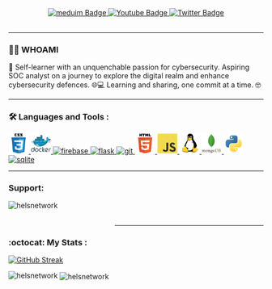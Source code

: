 
  <div id="badges" align="center">
  <a href="https://helsnet.tech/">
    <img src="https://img.shields.io/badge/Blog-black?style=for-the-badge&logo=wordpress&logoColor=pink" alt="meduim Badge"/>
  </a>
  <a href="https://www.youtube.com/@helsnetwork/">
    <img src="https://img.shields.io/badge/YouTube-black?style=for-the-badge&logo=youtube&logoColor=pink" alt="Youtube Badge"/>
  </a>
  <a href="https://twitter.com/just__hel">
    <img src="https://img.shields.io/badge/Twitter-black?style=for-the-badge&logo=twitter&logoColor=pink" alt="Twitter Badge"/>
  </a>

</div>
<div align="center">
<img src="https://komarev.com/ghpvc/?username=hel4s&style=flat-square&color=ff69b4" alt=""/>
  </div>
  
  
  ---
  ### :woman_technologist: WHOAMI
   
👋 Self-learner with an unquenchable passion for cybersecurity. 
Aspiring SOC analyst on a journey to explore the digital realm and enhance cybersecurity defences. 
🌐💻 Learning and sharing, one commit at a time. 🤓 
   
  ---
  ### :hammer_and_wrench: Languages and Tools :
  
<p align="left"> <a href="https://www.w3schools.com/css/" target="_blank" rel="noreferrer"> <img src="https://raw.githubusercontent.com/devicons/devicon/master/icons/css3/css3-original-wordmark.svg" alt="css3" width="40" height="40"/> </a> <a href="https://www.docker.com/" target="_blank" rel="noreferrer"> <img src="https://raw.githubusercontent.com/devicons/devicon/master/icons/docker/docker-original-wordmark.svg" alt="docker" width="40" height="40"/> </a> <a href="https://firebase.google.com/" target="_blank" rel="noreferrer"> <img src="https://www.vectorlogo.zone/logos/firebase/firebase-icon.svg" alt="firebase" width="40" height="40"/> </a> <a href="https://flask.palletsprojects.com/" target="_blank" rel="noreferrer"> <img src="https://www.vectorlogo.zone/logos/pocoo_flask/pocoo_flask-icon.svg" alt="flask" width="40" height="40"/> </a> <a href="https://git-scm.com/" target="_blank" rel="noreferrer"> <img src="https://www.vectorlogo.zone/logos/git-scm/git-scm-icon.svg" alt="git" width="40" height="40"/> </a> <a href="https://www.w3.org/html/" target="_blank" rel="noreferrer"> <img src="https://raw.githubusercontent.com/devicons/devicon/master/icons/html5/html5-original-wordmark.svg" alt="html5" width="40" height="40"/> </a> <a href="https://developer.mozilla.org/en-US/docs/Web/JavaScript" target="_blank" rel="noreferrer"> <img src="https://raw.githubusercontent.com/devicons/devicon/master/icons/javascript/javascript-original.svg" alt="javascript" width="40" height="40"/> </a> <a href="https://www.linux.org/" target="_blank" rel="noreferrer"> <img src="https://raw.githubusercontent.com/devicons/devicon/master/icons/linux/linux-original.svg" alt="linux" width="40" height="40"/> </a> <a href="https://www.mongodb.com/" target="_blank" rel="noreferrer"> <img src="https://raw.githubusercontent.com/devicons/devicon/master/icons/mongodb/mongodb-original-wordmark.svg" alt="mongodb" width="40" height="40"/> </a> <a href="https://www.python.org" target="_blank" rel="noreferrer"> <img src="https://raw.githubusercontent.com/devicons/devicon/master/icons/python/python-original.svg" alt="python" width="40" height="40"/> </a> <a href="https://www.sqlite.org/" target="_blank" rel="noreferrer"> <img src="https://www.vectorlogo.zone/logos/sqlite/sqlite-icon.svg" alt="sqlite" width="40" height="40"/> </a> </p>

---



### Support:
<p><a href="https://www.buymeacoffee.com/helsnetwork"> <img align="left" src="https://cdn.buymeacoffee.com/buttons/v2/default-yellow.png" height="50" width="210" alt="helsnetwork" /></a></p><br><br>

  
   ---
  
###  :octocat: My Stats :
[![GitHub Streak](https://github-readme-streak-stats.herokuapp.com?user=HelsNetwork&theme=rose&mode=weekly)](https://git.io/streak-stats)  

<p><img align="left" src="https://github-readme-stats.vercel.app/api/top-langs?username=helsnetwork&show_icons=true&locale=en&layout=compact&theme=rose" alt="helsnetwork" /></p>

<p>&nbsp;<img align="center" src="https://github-readme-stats.vercel.app/api?username=helsnetwork&show_icons=true&locale=en&theme=rose" alt="helsnetwork" /></p>



